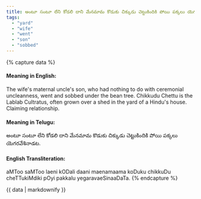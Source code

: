 ```yaml
---
title: అంటూ సంటూ లేని కోడలి దాని మేనమామ కొడుకు చిక్కుడు చెట్టుకిందికి పోయి పక్కలు యెగరవేశినాడట.
tags:
  - "yard"
  - "wife"
  - "went"
  - "son"
  - "sobbed"
---
```


{% capture data %}
#### Meaning in English:
The wife's maternal uncle's son, who had nothing to do with ceremonial uncleanness, went and sobbed under the bean tree.
Chikkudu Chettu is the Lablab Cultratus, often grown over a shed in the yard of a Hindu's house.
Claiming relationship.

#### Meaning in Telugu:
అంటూ సంటూ లేని కోడలి దాని మేనమామ కొడుకు చిక్కుడు చెట్టుకిందికి పోయి పక్కలు యెగరవేశినాడట.

#### English Transliteration:
aMToo saMToo laeni kODali daani maenamaama koDuku chikkuDu cheTTukiMdiki pOyi pakkalu yegaravaeSinaaDaTa.
{% endcapture %}

<div class="notice">{{ data | markdownify }}</div>

